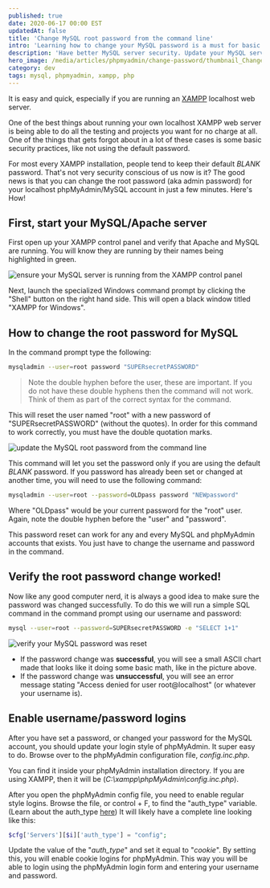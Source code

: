 ```yaml
---
published: true
date: 2020-06-17 00:00 EST
updatedAt: false
title: 'Change MySQL root password from the command line'
intro: 'Learning how to change your MySQL password is a must for basic website security. For starters, change the root password of your localhost server.'
description: 'Have better MySQL server security. Update your MySQL server password, directly from the command line.'
hero_image: /media/articles/phpmyadmin/change-password/thumbnail_Change-phpMyAdmin-and-MySQL-account-passwords.png
category: dev
tags: mysql, phpmyadmin, xampp, php
---
```


It is easy and quick, especially if you are running an [XAMPP](https://www.apachefriends.org/) localhost web server.

One of the best things about running your own localhost XAMPP web server is being able to do all the testing and projects you want for no charge at all. One of the things that gets forgot about in a lot of these cases is some basic security practices, like not using the default password.

For most every XAMPP installation, people tend to keep their default *BLANK* password. That's not very security conscious of us now is it? The good news is that you can change the root password (aka admin password) for your localhost phpMyAdmin/MySQL account in just a few minutes. Here's How!

## First, start your MySQL/Apache server

First open up your XAMPP control panel and verify that Apache and MySQL are running. You will know they are running by their names being highlighted in green.

![ensure your MySQL server is running from the XAMPP control panel](/media/articles/phpmyadmin/change-password/Change-phpMyAdmin-Password-in-Xampp.png)

Next, launch the specialized Windows command prompt by clicking the "Shell" button on the right hand side. This will open a black window titled "XAMPP for Windows". 

## How to change the root password for MySQL

In the command prompt type the following: 

```bash
mysqladmin --user=root password "SUPERsecretPASSWORD"
```

> Note the double hyphen before the user, these are important. If you do not have these double hyphens then the command will not work. Think of them as part of the correct syntax for the command.

This will reset the user named "root" with a new password of "SUPERsecretPASSWORD" (without the quotes). In order for this command to work correctly, you must have the double quotation marks. 

![update the MySQL root password from the command line](/media/articles/phpmyadmin/change-password/Change-phpMyAdmin-Password-in-Xampp-2.png)

This command will let you set the password only if you are using the default *BLANK* password. If you password has already been set or changed at another time, you will need to use the following command: 

```bash
mysqladmin --user=root --password=OLDpass password "NEWpassword"
```

Where "OLDpass" would be your current password for the "root" user. Again, note the double hyphen before the "user" and "password". 

This password reset can work for any and every MySQL and phpMyAdmin accounts that exists. You just have to change the username and password in the command. 

## Verify the root password change worked!

Now like any good computer nerd, it is always a good idea to make sure the password was changed successfully. To do this we will run a simple SQL command in the command prompt using our username and password: 

```bash
mysql --user=root --password=SUPERsecretPASSWORD -e "SELECT 1+1"
```

![verify your MySQL password was reset](/media/articles/phpmyadmin/change-password/Change-phpMyAdmin-Password-in-Xampp-3-1024x372.png)

- If the password change was **successful**, you will see a small ASCII chart made that looks like it doing some basic math, like in the picture above.
- If the password change was **unsuccessful**, you will see an error message stating "Access denied for user root@localhost" (or whatever your username is).

## Enable username/password logins

After you have set a password, or changed your password for the MySQL account, you should update your login style of phpMyAdmin. It super easy to do. Browse over to the phpMyAdmin configuration file, *config.inc.php*. 

You can find it inside your phpMyAdmin installation directory. If you are using XAMPP, then it will be (*C:\xampp\phpMyAdmin\config.inc.php*).

After you open the phpMyAdmin config file, you need to enable regular style logins. Browse the file, or control + F, to find the "auth_type" variable. (Learn about the auth_type [here](https://docs.phpmyadmin.net/en/latest/config.html)) It will likely have a complete line looking like this:

```php
$cfg['Servers'][$i]['auth_type'] = "config";
```

Update the value of the "*auth_type*" and set it equal to "*cookie*". By setting this, you will enable cookie logins for phpMyAdmin. This way you will be able to login using the phpMyAdmin login form and entering your username and password. 